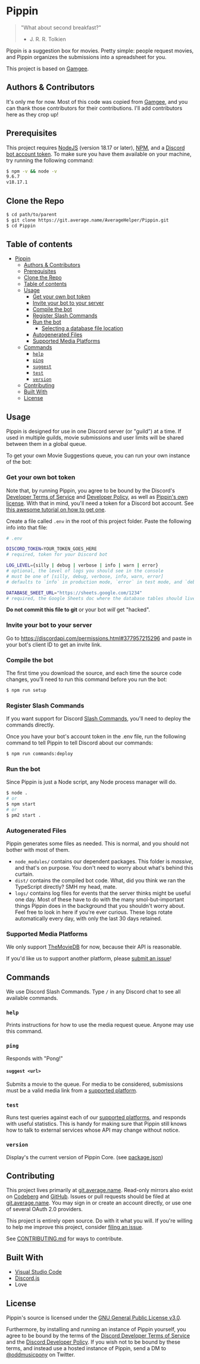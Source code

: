 # Pippin

> "What about second breakfast?"
>
> - J. R. R. Tolkien

Pippin is a suggestion box for movies. Pretty simple: people request movies, and Pippin organizes the submissions into a spreadsheet for you.

This project is based on [Gamgee](https://github.com/AverageHelper/Gamgee).

## Authors & Contributors

It's only me for now. Most of this code was copied from [Gamgee](https://github.com/AverageHelper/Gamgee), and you can thank those contributors for their contributions. I'll add contributors here as they crop up!

## Prerequisites

This project requires [NodeJS](https://nodejs.org/) (version 18.17 or later), [NPM](https://npmjs.org/), and a [Discord bot account token](https://www.howtogeek.com/364225/how-to-make-your-own-discord-bot/).
To make sure you have them available on your machine,
try running the following command:

```sh
$ npm -v && node -v
9.6.7
v18.17.1
```

## Clone the Repo

```sh
$ cd path/to/parent
$ git clone https://git.average.name/AverageHelper/Pippin.git
$ cd Pippin
```

## Table of contents

- [Pippin](#Pippin)
  - [Authors & Contributors](#authors--contributors)
  - [Prerequisites](#prerequisites)
  - [Clone the Repo](#clone-the-repo)
  - [Table of contents](#table-of-contents)
  - [Usage](#usage)
    - [Get your own bot token](#get-your-own-bot-token)
    - [Invite your bot to your server](#invite-your-bot-to-your-server)
    - [Compile the bot](#compile-the-bot)
    - [Register Slash Commands](#register-slash-commands)
    - [Run the bot](#run-the-bot)
      - [Selecting a database file location](#selecting-a-database-file-location)
    - [Autogenerated Files](#autogenerated-files)
    - [Supported Media Platforms](#supported-media-platforms)
  - [Commands](#commands)
    - [`help`](#help)
    - [`ping`](#ping)
    - [`suggest`](#suggest-url)
    - [`test`](#test)
    - [`version`](#version)
  - [Contributing](#contributing)
  - [Built With](#built-with)
  - [License](#license)

## Usage

Pippin is designed for use in one Discord server (or "guild") at a time. If used in multiple guilds, movie submissions and user limits will be shared between them in a global queue.

To get your own Movie Suggestions queue, you can run your own instance of the bot:

### Get your own bot token

Note that, by running Pippin, you agree to be bound by the Discord's [Developer Terms of Service](https://support-dev.discord.com/hc/en-us/articles/8562894815383) and [Developer Policy](https://support-dev.discord.com/hc/en-us/articles/8563934450327), as well as [Pippin's own license](/LICENSE). With that in mind, you'll need a token for a Discord bot account. See [this awesome tutorial on how to get one](https://www.howtogeek.com/364225/how-to-make-your-own-discord-bot/).

Create a file called `.env` in the root of this project folder. Paste the following info into that file:

```sh
# .env

DISCORD_TOKEN=YOUR_TOKEN_GOES_HERE
# required, token for your Discord bot

LOG_LEVEL={silly | debug | verbose | info | warn | error}
# optional, the level of logs you should see in the console
# must be one of [silly, debug, verbose, info, warn, error]
# defaults to `info` in production mode, `error` in test mode, and `debug` in any other mode

DATABASE_SHEET_URL="https://sheets.google.com/1234"
# required, the Google Sheets doc where the database tables should live.
```

**Do not commit this file to git** or your bot _will_ get "hacked".

### Invite your bot to your server

Go to https://discordapi.com/permissions.html#377957215296 and paste in your bot's client ID to get an invite link.

### Compile the bot

The first time you download the source, and each time the source code changes, you'll need to run this command before you run the bot:

```sh
$ npm run setup
```

### Register Slash Commands

If you want support for Discord [Slash Commands](https://support.discord.com/hc/en-us/articles/1500000368501-Slash-Commands-FAQ), you'll need to deploy the commands directly.

Once you have your bot's account token in the .env file, run the following command to tell Pippin to tell Discord about our commands:

```sh
$ npm run commands:deploy
```

### Run the bot

Since Pippin is just a Node script, any Node process manager will do.

```sh
$ node .
# or
$ npm start
# or
$ pm2 start .
```

### Autogenerated Files

Pippin generates some files as needed. This is normal, and you should not bother with most of them.

- `node_modules/` contains our dependent packages. This folder is _massive_, and that's on purpose. You don't need to worry about what's behind this curtain.
- `dist/` contains the compiled bot code. What, did you think we ran the TypeScript directly? SMH my head, mate.
- `logs/` contains log files for events that the server thinks might be useful one day. Most of these have to do with the many smol-but-important things Pippin does in the background that you shouldn't worry about. Feel free to look in here if you're ever curious. These logs rotate automatically every day, with only the last 30 days retained.

### Supported Media Platforms

We only support [TheMovieDB](https://www.themoviedb.org/) for now, because their API is reasonable.

If you'd like us to support another platform, please [submit an issue](https://git.average.name/AverageHelper/Pippin/issues/new?template=.gitea%2fISSUE_TEMPLATE%2ffeature_request.md)!

## Commands

We use Discord Slash Commands. Type `/` in any Discord chat to see all available commands.

### `help`

Prints instructions for how to use the media request queue. Anyone may use this command.

### `ping`

Responds with "Pong!"

#### `suggest <url>`

Submits a movie to the queue. For media to be considered, submissions must be a valid media link from a [supported platform](#supported-music-platforms).

### `test`

Runs test queries against each of our [supported platforms](#supported-music-platforms), and responds with useful statistics. This is handy for making sure that Pippin still knows how to talk to external services whose API may change without notice.

### `version`

Display's the current version of Pippin Core. (see [package.json](https://git.average.name/AverageHelper/Pippin/src/branch/main/package.json#L3))

## Contributing

This project lives primarily at [git.average.name](https://git.average.name/AverageHelper/Pippin). Read-only mirrors also exist on [Codeberg](https://codeberg.org/AverageHelper/Pippin) and [GitHub](https://github.com/AverageHelper/Pippin). Issues or pull requests should be filed at [git.average.name](https://git.average.name/AverageHelper/Pippin). You may sign in or create an account directly, or use one of several OAuth 2.0 providers.

This project is entirely open source. Do with it what you will. If you're willing to help me improve this project, consider [filing an issue](https://git.average.name/AverageHelper/Pippin/issues/new/choose).

See [CONTRIBUTING.md](/CONTRIBUTING.md) for ways to contribute.

## Built With

- [Visual Studio Code](https://code.visualstudio.com/)
- [Discord.js](https://discord.js.org/)
- Love

## License

Pippin's source is licensed under the [GNU General Public License v3.0](LICENSE).

Furthermore, by installing and running an instance of Pippin yourself, you agree
to be bound by the terms of the [Discord Developer Terms of Service](https://support-dev.discord.com/hc/en-us/articles/8562894815383) and the [Discord Developer Policy](https://support-dev.discord.com/hc/en-us/articles/8563934450327). If you wish not to be bound by these terms, and instead use a hosted instance of Pippin, send a DM to [@oddmusicpony](https://twitter.com/oddmusicpony) on Twitter.
